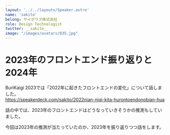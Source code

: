 ```yaml
---
layout: '../../layouts/Speaker.astro'
name: 'sakito'
belong: サイボウズ株式会社
role: Design Technologist
twitter: __sakito__
image: "/images/avatars/035.jpg"
---
```


# 2023年のフロントエンド振り返りと2024年

BuriKaigi 2023では「2022年に起きたフロントエンドの変化」について話しました。  
https://speakerdeck.com/sakito/2022nian-niqi-kita-hurontoendonobian-hua

話の中では、2023年のフロントエンドはどうなっていきそうかの推測もしていました。

今回は2023年の推測が当たっていたのか、2023年を振り返りつつ話をします。